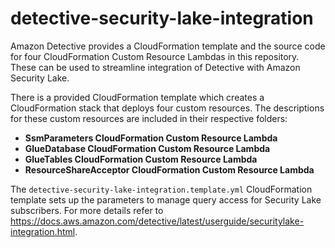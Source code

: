 # detective-security-lake-integration

Amazon Detective provides a CloudFormation template and the source code for four CloudFormation Custom Resource Lambdas in this repository. These can be used to streamline integration of Detective with Amazon Security Lake.

There is a provided CloudFormation template which creates a CloudFormation stack that deploys four custom resources. The descriptions for these custom resources are included in their respective folders:
* **SsmParameters CloudFormation Custom Resource Lambda** 
* **GlueDatabase CloudFormation Custom Resource Lambda**
* **GlueTables CloudFormation Custom Resource Lambda**
* **ResourceShareAcceptor CloudFormation Custom Resource Lambda**

The `detective-security-lake-integration.template.yml` CloudFormation template sets up the parameters to manage query access for Security Lake subscribers. For more details refer to https://docs.aws.amazon.com/detective/latest/userguide/securitylake-integration.html.
